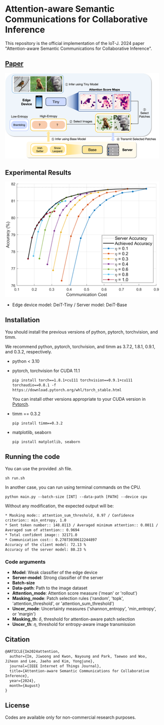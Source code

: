 # Attention-aware Semantic Communications for Collaborative Inference

This repository is the official implementation of the IoT-J. 2024 paper "Attention-aware Semantic Communications for Collaborative Inference".

## [**Paper**](https://ieeexplore.ieee.org/document/10630703 "Attention-aware Semantic Communications for Collaborative Inference")
![alt Overall](/assets/overall.png/)


</details>


## Experimental Results
<div align="center">
<img src="/assets/comm-acc.png" alt="Result" width="600">
</div>

- Edge device model: DeiT-Tiny / Server model: DeiT-Base

## Installation
You should install the previous versions of python, pytorch, torchvision, and timm.

We recommend python, pytorch, torchvision, and timm as 3.7.2, 1.8.1, 0.9.1, and 0.3.2, respectively.

- python < 3.10

- pytorch, torchvision for CUDA 11.1
  ```
  pip install torch==1.8.1+cu111 torchvision==0.9.1+cu111 torchaudio==0.8.1 -f https://download.pytorch.org/whl/torch_stable.html
  ```
  You can install other versions appropriate to your CUDA version in [Pytorch](https://pytorch.org/get-started/previous-versions/ "Previous Torch Versions").

- timm == 0.3.2
  ```
  pip install timm==0.3.2
  ```

- matplotlib, seaborn
  ```
  pip install matplotlib, seaborn
  ```


## Running the code
You can use the provided .sh file.
```
sh run.sh
```
In another case, you can run using terminal commands on the CPU.
```
python main.py --batch-size [INT] --data-path [PATH] --device cpu
```

Without any modification, the expected output will be:
```
* Masking mode:: attention_sum_threshold, 0.97 / Confidence criterion:: min_entropy, 1.0
* Sent token number:: 148.8113 / Averaged minimum attention:: 0.0011 / Averaged sum of attention:: 0.9694
* Total confident image:: 32171.0
* Communication cost:: 0.27073030612244897
Accuracy of the client model: 72.13 %
Accuracy of the server model: 80.23 %
```

### Code arguments
- **Model**: Weak classifier of the edge device
- **Server-model**: Strong classifier of the server
- **Batch-size**
- **Data-path**: Path to the image dataset
- **Attention_mode**: Attention score measure ('mean' or 'rollout')
- **Masking_mode**: Patch selection rules ('random', 'topk', 'attention_threshold', or 'attention_sum_threshold')
- **Uncer_mode**: Uncertainty measures ('shannon_entropy', 'min_entropy', or 'margin')
- **Masking_th**: $\delta$, threshold for attention-aware patch selection
- **Uncer_th**: $\eta$, threshold for entropy-aware image transmission

## Citation

  ```
  @ARTICLE{Im2024attention,
    author={Im, Jiwoong and Kwon, Nayoung and Park, Taewoo and Woo, Jiheon and Lee, Jaeho and Kim, Yongjune},
    journal={IEEE Internet of Things Journal}, 
    title={Attention-aware Semantic Communications for Collaborative Inference}, 
    year={2024},
    month={August}
  }
  ```



## License
Codes are available only for non-commercial research purposes.
